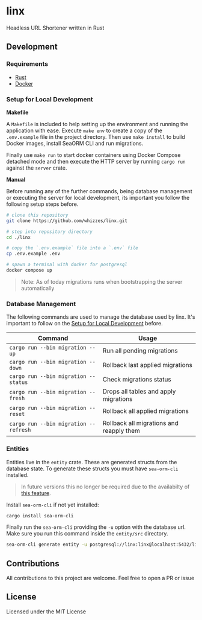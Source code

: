 # linx
Headless URL Shortener written in Rust

## Development

### Requirements

- [Rust](https://rustup.rs)
- [Docker](https://docs.docker.com/engine/install/)

### Setup for Local Development

**Makefile**

A `Makefile` is included to help setting up the environment and running the
application with ease. Execute `make env` to create a copy of the `.env.example`
file in the project directory. Then use `make install` to build Docker images,
install SeaORM CLI and run migrations.

Finally use `make run` to start docker containers using Docker Compose detached
mode and then execute the HTTP server by running `cargo run` against the `server`
crate.

**Manual**

Before running any of the further commands, being database management or
executing the server for local development, its important you follow the
following setup steps before.

```bash
# clone this repository
git clone https://github.com/whizzes/linx.git

# step into repository directory
cd ./linx

# copy the `.env.example` file into a `.env` file
cp .env.example .env

# spawn a terminal with docker for postgresql
docker compose up
```

> Note: As of today migrations runs when bootstrapping the server automatically

### Database Management

The following commands are used to manage the database used by linx. It's
important to follow on the [Setup for Local Development](#setup-for-local-development) before.

Command | Usage
--- | ---
`cargo run --bin migration -- up` | Run all pending migrations
`cargo run --bin migration -- down` | Rollback last applied migrations
`cargo run --bin migration -- status` | Check migrations status
`cargo run --bin migration -- fresh` | Drops all tables and apply migrations
`cargo run --bin migration -- reset` | Rollback all applied migrations
`cargo run --bin migration -- refresh` | Rollback all migrations and reapply them

### Entities

Entities live in the `entity` crate. These are generated structs from the
database state. To generate these structs you must have `sea-orm-cli` installed.

> In future versions this no longer be required due to the availabilty of [this feature][1].

Install `sea-orm-cli` if not yet installed:

```bash
cargo install sea-orm-cli
```

Finally run the `sea-orm-cli` providing the `-u` option with the database url.
Make sure you run this command inside the `entity/src` directory.

```bash
sea-orm-cli generate entity -u postgresql://linx:linx@localhost:5432/linx
```

## Contributions

All contributions to this project are welcome. Feel free to open a PR or issue

## License

Licensed under the MIT License

[1]: https://github.com/SeaQL/sea-orm/pull/1054
